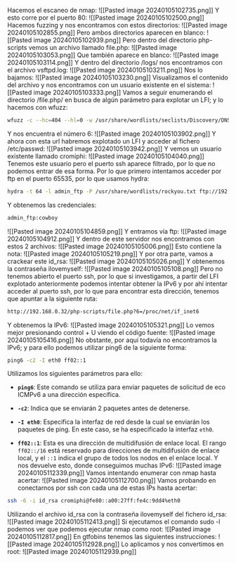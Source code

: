 Hacemos el escaneo de nmap:
![[Pasted image 20240105102735.png]]
Y esto corre por el puerto 80:
![[Pasted image 20240105102500.png]]
Hacemos fuzzing y nos encontramos con estos directorios:
![[Pasted image 20240105102855.png]]
Pero ambos directorios aparecen en blanco:
![[Pasted image 20240105102939.png]]
Pero dentro del directorio php-scripts vemos un archivo llamado file.php:
![[Pasted image 20240105103053.png]]
Que también aparece en blanco:
![[Pasted image 20240105103114.png]]
Y dentro del directorio /logs/ nos encontramos con el archivo vsftpd.log:
![[Pasted image 20240105103211.png]]
Nos lo bajamos:
![[Pasted image 20240105103230.png]]
Visualizamos el contenido del archivo y nos encontramos con un usuario existente en el sistema:
![[Pasted image 20240105103333.png]]
Vamos a seguir enumerando el directorio /file.php/ en busca de algún parámetro para explotar un LFI; y lo hacemos con wfuzz:
```bash
wfuzz -c --hc=404 --hl=0 -w /usr/share/wordlists/seclists/Discovery/DNS/subdomains-top1million-110000.txt  http://192.168.0.32/php-scripts/file.php?FUZZ=/etc/passwd
```
Y nos encuentra el número 6:
![[Pasted image 20240105103902.png]]
Y ahora con esta url habremos explotado un LFI y acceder al fichero /etc/passwd:
![[Pasted image 20240105103942.png]]
Y vemos un usuario existente llamado cromiphi:
![[Pasted image 20240105104040.png]]
Tenemos este usuario pero el puerto ssh aparece filtrado, por lo que no podemos entrar de esa forma. Por lo que primero intentamos acceder por ftp en el puerto 65535, por lo que usamos hydra:
```bash
hydra -t 64 -l admin_ftp -P /usr/share/wordlists/rockyou.txt ftp://192.168.0.32:65535
```
Y obtenemos las credenciales:
```bash
admin_ftp:cowboy
```
![[Pasted image 20240105104859.png]]
Y entramos vía ftp:
![[Pasted image 20240105104912.png]]
Y dentro de este servidor nos encontramos con estos 2 archivos:
![[Pasted image 20240105105006.png]]
Esto contiene la nota:
![[Pasted image 20240105105219.png]]
Y por otra parte, vamos a crackear este id_rsa:
![[Pasted image 20240105105026.png]]
Y obtenemos la contraseña ilovemyself:
![[Pasted image 20240105105108.png]]
Pero no tenemos abierto el puerto ssh, por lo que si investigamos, a partir del LFI explotado anteriormente podemos intentar obtener la IPv6 y por ahí intentar acceder al puerto ssh, por lo que para encontrar esta dirección, tenemos que apuntar a la siguiente ruta:
```bash
http://192.168.0.32/php-scripts/file.php?6=/proc/net/if_inet6
```
Y obtenemos la IPv6:
![[Pasted image 20240105105321.png]]
Lo vemos mejor presionando control + U viendo el código fuente:
![[Pasted image 20240105105416.png]]
No obstante, por aquí todavía no encontramos la IPv6; y para ello podemos utilizar ping6 de la siguiente forma:
```bash
ping6 -c2 -I eth0 ff02::1
```
Utilizamos los siguientes parámetros para ello:
- **`ping6`**: Este comando se utiliza para enviar paquetes de solicitud de eco ICMPv6 a una dirección específica.
    
- **`-c2`**: Indica que se enviarán 2 paquetes antes de detenerse.
    
- **`-I eth0`**: Especifica la interfaz de red desde la cual se enviarán los paquetes de ping. En este caso, se ha especificado la interfaz `eth0`.
    
- **`ff02::1`**: Esta es una dirección de multidifusión de enlace local. El rango `ff02::/16` está reservado para direcciones de multidifusión de enlace local, y el `::1` indica el grupo de todos los nodos en el enlace local.
Y nos devuelve esto, donde conseguimos muchas IPv6:
![[Pasted image 20240105112339.png]]
Vamos intentando enumerar con nmap hasta acertar:
![[Pasted image 20240105112700.png]]
Vamos probando en conectarnos por ssh con cada una de estas IPs hasta acertar:
```bash
ssh -6 -i id_rsa cromiphi@fe80::a00:27ff:fe4c:9dd4%eth0
```
Utilizando el archivo id_rsa con la contraseña ilovemyself del fichero id_rsa:
![[Pasted image 20240105112413.png]]
Si ejecutamos el comando sudo -l podemos ver que podemos ejecutar nmap como root:
![[Pasted image 20240105112817.png]]
En gtfobins tenemos las siguientes instrucciones:
![[Pasted image 20240105112928.png]]
Lo aplicamos y nos convertimos en root:
![[Pasted image 20240105112939.png]]
